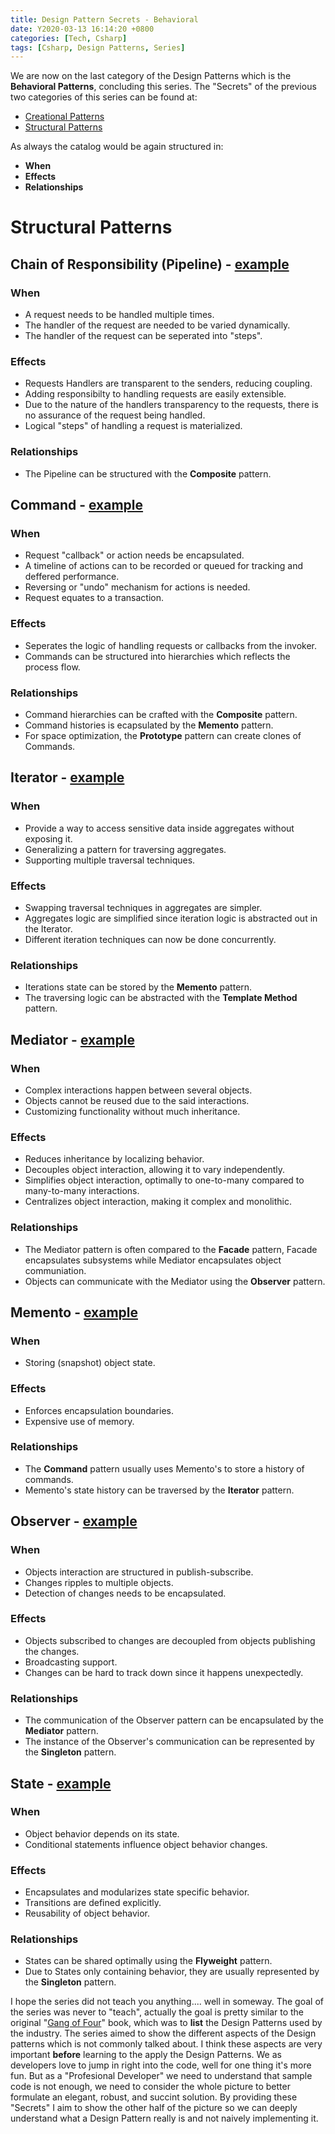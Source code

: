 ```yaml
---
title: Design Pattern Secrets - Behavioral
date: Y2020-03-13 16:14:20 +0800
categories: [Tech, Csharp]
tags: [Csharp, Design Patterns, Series]
---
```


We are now on the last category of the Design Patterns which is the __Behavioral Patterns__, concluding this series. The "Secrets" of the previous two categories of this series can be found at:
 - [Creational Patterns](https://ianescober.github.io/posts/design-patterns-secrets-creational/)
 - [Structural Patterns](https://ianescober.github.io/posts/design-patterns-secrets-strcutural/)

As always the catalog would be again structured in:
- __When__
- __Effects__
- __Relationships__

# Structural Patterns
## Chain of Responsibility (Pipeline) - [example](https://github.com/IanEscober/DesignPatterns/tree/master/src/Pipeline)
### When
- A request needs to be handled multiple times.
- The handler of the request are needed to be varied dynamically.
- The handler of the request can be seperated into "steps".

### Effects
- Requests Handlers are transparent to the senders, reducing coupling.
- Adding responsibilty to handling requests are easily extensible.
- Due to the nature of the handlers transparency to the requests, there is no assurance of the request being handled.
- Logical "steps" of handling a request is materialized.

### Relationships
- The Pipeline can be structured with the __Composite__ pattern.

## Command - [example](https://github.com/IanEscober/DesignPatterns/tree/master/src/Command)
### When
- Request "callback" or action needs be encapsulated.
- A timeline of actions can to be recorded or queued for tracking and deffered performance.
- Reversing or "undo" mechanism for actions is needed.
- Request equates to a transaction.

### Effects
- Seperates the logic of handling requests or callbacks from the invoker.
- Commands can be structured into hierarchies which reflects the process flow.

### Relationships
- Command hierarchies can be crafted with the __Composite__ pattern.
- Command histories is ecapsulated by the __Memento__ pattern.
- For space optimization, the __Prototype__ pattern can create clones of Commands.

<!-- Iterpreter Pattern -->

## Iterator - [example](https://github.com/IanEscober/DesignPatterns/tree/master/src/Iterator)
### When
- Provide a way to access sensitive data inside aggregates without exposing it.
- Generalizing a pattern for traversing aggregates.
- Supporting multiple traversal techniques.

### Effects
- Swapping traversal techniques in aggregates are simpler.
- Aggregates logic are simplified since iteration logic is abstracted out in the Iterator.
- Different iteration techniques can now be done concurrently.

### Relationships
- Iterations state can be stored by the __Memento__ pattern.
- The traversing logic can be abstracted with the __Template Method__ pattern.

## Mediator - [example](https://github.com/IanEscober/DesignPatterns/tree/master/src/Mediator)
### When
- Complex interactions happen between several objects.
- Objects cannot be reused due to the said interactions.
- Customizing functionality without much inheritance.

### Effects
- Reduces inheritance by localizing behavior.
- Decouples object interaction, allowing it to vary independently.
- Simplifies object interaction, optimally to one-to-many compared to many-to-many interactions.
- Centralizes object interaction, making it complex and monolithic.

### Relationships
- The Mediator pattern is often compared to the __Facade__ pattern, Facade encapsulates subsystems while Mediator encapsulates object communiation.
- Objects can communicate with the Mediator using the __Observer__ pattern.

## Memento - [example](https://github.com/IanEscober/DesignPatterns/tree/master/src/Memento)
### When
- Storing (snapshot) object state.

### Effects
- Enforces encapsulation boundaries.
- Expensive use of memory.

### Relationships
- The __Command__ pattern usually uses Memento's to store a history of commands.
- Memento's state history can be traversed by the __Iterator__ pattern.

## Observer - [example](https://github.com/IanEscober/DesignPatterns/tree/master/src/Observer)
### When
- Objects interaction are structured in publish-subscribe.
- Changes ripples to multiple objects.
- Detection of changes needs to be encapsulated.

### Effects
- Objects subscribed to changes are decoupled from objects publishing the changes.
- Broadcasting support.
- Changes can be hard to track down since it happens unexpectedly.

### Relationships
- The communication of the Observer pattern can be encapsulated by the __Mediator__ pattern.
- The instance of the Observer's communication can be represented by the __Singleton__ pattern.

## State - [example](https://github.com/IanEscober/DesignPatterns/tree/master/src/State)
### When
- Object behavior depends on its state.
- Conditional statements influence object behavior changes.

### Effects
- Encapsulates and modularizes state specific behavior.
- Transitions are defined explicitly.
- Reusability of object behavior.

### Relationships
- States can be shared optimally using the __Flyweight__ pattern.
- Due to States only containing behavior, they are usually represented by the  __Singleton__ pattern.

I hope the series did not teach you anything.... well in someway. The goal of the series was never to "teach", actually the goal is pretty similar to the original "[Gang of Four](https://www.amazon.com/Design-Patterns-Object-Oriented-Addison-Wesley-Professional-ebook/dp/B000SEIBB8)" book, which was to __list__ the Design Patterns used by the industry. The series aimed to show the different aspects of the Design patterns which is not commonly talked about. I think these aspects are very important __before__ learning to the apply the Design Patterns. We as developers love to jump in right into the code, well for one thing it's more fun. But as a "Profesional Developer" we need to understand that sample code is not enough, we need to consider the whole picture to better formulate an elegant, robust, and succint solution. By providing these "Secrets" I aim to show the other half of the picture so we can deeply understand what a Design Pattern really is and not naively implementing it.